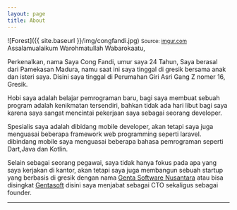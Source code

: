 ```yaml
---
layout: page
title: About
---
```

![Forest]({{ site.baseurl }}/img/congfandi.jpg) <small>Source: [imgur.com](http://imgur.com/KTfsVZL)</small>
Assalamualaikum Warohmatullah Wabarokaatu, 

Perkenalkan, nama Saya Cong Fandi, umur saya 24 Tahun, Saya berasal dari Pamekasan Madura, namu saat ini saya tinggal di gresik bersama anak dan isteri saya. Disini saya tinggal di Perumahan Giri Asri Gang Z nomer 16, Gresik.

Hobi saya adalah belajar pemrograman baru, bagi saya membuat sebuah program adalah kenikmatan tersendiri, bahkan tidak ada hari libut bagi saya karena saya sangat mencintai pekerjaan saya sebagai seorang developer.

Spesialis saya adalah dibidang mobile developer, akan tetapi saya juga menguasai beberapa framework web programming seperti laravel. dibindang mobile saya menguasai beberapa bahasa pemrograman seperti Dart,Java dan Kotlin.

Selain sebagai seorang pegawai, saya tidak hanya fokus pada apa yang saya kerjakan di kantor, akan tetapi saya juga membangun sebuah startup yang berbasis di gresik dengan nama [Genta Software Nusantara](https://gentasoft.com) atau bisa disingkat [Gentasoft](https://gentasoft.com) disini saya menjabat sebagai CTO sekaligus sebagai founder.

---

